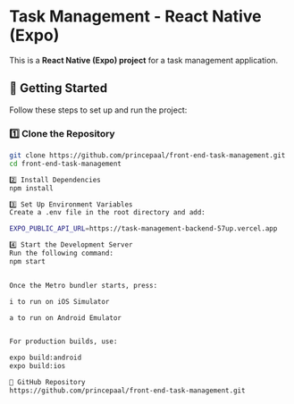 # Task Management - React Native (Expo)

This is a **React Native (Expo) project** for a task management application.

## 🚀 Getting Started

Follow these steps to set up and run the project:

### 1️⃣ Clone the Repository

```sh
git clone https://github.com/princepaal/front-end-task-management.git
cd front-end-task-management

2️⃣ Install Dependencies
npm install

3️⃣ Set Up Environment Variables
Create a .env file in the root directory and add:

EXPO_PUBLIC_API_URL=https://task-management-backend-57up.vercel.app

4️⃣ Start the Development Server
Run the following command:
npm start


Once the Metro bundler starts, press:

i to run on iOS Simulator

a to run on Android Emulator


For production builds, use:

expo build:android
expo build:ios

📌 GitHub Repository
https://github.com/princepaal/front-end-task-management.git